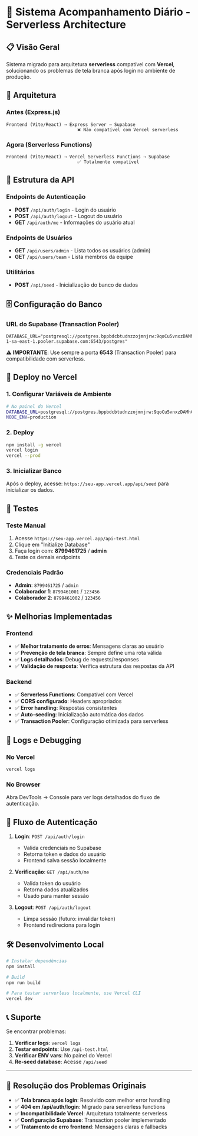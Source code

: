 # 🚀 Sistema Acompanhamento Diário - Serverless Architecture

## 📋 Visão Geral

Sistema migrado para arquitetura **serverless** compatível com **Vercel**, solucionando os problemas de tela branca após login no ambiente de produção.

## 🔧 Arquitetura

### Antes (Express.js)
```
Frontend (Vite/React) → Express Server → Supabase
                           ❌ Não compatível com Vercel serverless
```

### Agora (Serverless Functions)
```
Frontend (Vite/React) → Vercel Serverless Functions → Supabase
                           ✅ Totalmente compatível
```

## 📁 Estrutura da API

### Endpoints de Autenticação
- **POST** `/api/auth/login` - Login do usuário
- **POST** `/api/auth/logout` - Logout do usuário  
- **GET** `/api/auth/me` - Informações do usuário atual

### Endpoints de Usuários
- **GET** `/api/users/admin` - Lista todos os usuários (admin)
- **GET** `/api/users/team` - Lista membros da equipe

### Utilitários
- **POST** `/api/seed` - Inicialização do banco de dados

## 🗄️ Configuração do Banco

### URL do Supabase (Transaction Pooler)
```env
DATABASE_URL="postgresql://postgres.bppbdcbtudnzzojmnjrw:9qoCu5vnxzDAMhCF@aws-1-sa-east-1.pooler.supabase.com:6543/postgres"
```

⚠️ **IMPORTANTE**: Use sempre a porta **6543** (Transaction Pooler) para compatibilidade com serverless.

## 🚀 Deploy no Vercel

### 1. Configurar Variáveis de Ambiente
```bash
# No painel do Vercel
DATABASE_URL=postgresql://postgres.bppbdcbtudnzzojmnjrw:9qoCu5vnxzDAMhCF@aws-1-sa-east-1.pooler.supabase.com:6543/postgres
NODE_ENV=production
```

### 2. Deploy
```bash
npm install -g vercel
vercel login
vercel --prod
```

### 3. Inicializar Banco
Após o deploy, acesse: `https://seu-app.vercel.app/api/seed` para inicializar os dados.

## 🧪 Testes

### Teste Manual
1. Acesse `https://seu-app.vercel.app/api-test.html`
2. Clique em "Initialize Database"
3. Faça login com: **8799461725** / **admin**
4. Teste os demais endpoints

### Credenciais Padrão
- **Admin**: `8799461725` / `admin`
- **Colaborador 1**: `8799461001` / `123456`
- **Colaborador 2**: `8799461002` / `123456`

## ✨ Melhorias Implementadas

### Frontend
- ✅ **Melhor tratamento de erros**: Mensagens claras ao usuário
- ✅ **Prevenção de tela branca**: Sempre define uma rota válida
- ✅ **Logs detalhados**: Debug de requests/responses
- ✅ **Validação de resposta**: Verifica estrutura das respostas da API

### Backend  
- ✅ **Serverless Functions**: Compatível com Vercel
- ✅ **CORS configurado**: Headers apropriados
- ✅ **Error handling**: Respostas consistentes
- ✅ **Auto-seeding**: Inicialização automática dos dados
- ✅ **Transaction Pooler**: Configuração otimizada para serverless

## 📝 Logs e Debugging

### No Vercel
```bash
vercel logs
```

### No Browser
Abra DevTools → Console para ver logs detalhados do fluxo de autenticação.

## 🔄 Fluxo de Autenticação

1. **Login**: `POST /api/auth/login`
   - Valida credenciais no Supabase
   - Retorna token e dados do usuário
   - Frontend salva sessão localmente

2. **Verificação**: `GET /api/auth/me`  
   - Valida token do usuário
   - Retorna dados atualizados
   - Usado para manter sessão

3. **Logout**: `POST /api/auth/logout`
   - Limpa sessão (futuro: invalidar token)
   - Frontend redireciona para login

## 🛠️ Desenvolvimento Local

```bash
# Instalar dependências
npm install

# Build
npm run build

# Para testar serverless localmente, use Vercel CLI
vercel dev
```

## 📞 Suporte

Se encontrar problemas:

1. **Verificar logs**: `vercel logs`
2. **Testar endpoints**: Use `/api-test.html`
3. **Verificar ENV vars**: No painel do Vercel
4. **Re-seed database**: Acesse `/api/seed`

---

## 🎯 Resolução dos Problemas Originais

- ✅ **Tela branca após login**: Resolvido com melhor error handling
- ✅ **404 em /api/auth/login**: Migrado para serverless functions
- ✅ **Incompatibilidade Vercel**: Arquitetura totalmente serverless
- ✅ **Configuração Supabase**: Transaction pooler implementado
- ✅ **Tratamento de erro frontend**: Mensagens claras e fallbacks